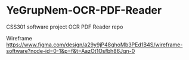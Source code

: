 # YeGrupNem-OCR-PDF-Reader
CSS301 software project OCR PDF Reader repo


Wireframe
https://www.figma.com/design/a29y9jP48ghoMb3PEd1B4S/wireframe-software?node-id=0-1&p=f&t=AazOt1Osfbh86Jqn-0
